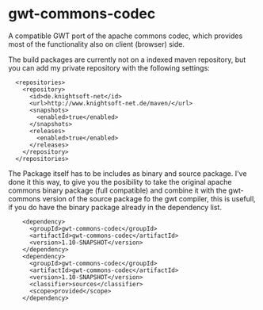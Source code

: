 gwt-commons-codec
=================

A compatible GWT port of the apache commons codec, which provides most of the functionality also on client (browser) side.

The build packages are currently not on a indexed maven repository, but you can add my private repository with the following settings:

```
  <repositories>
    <repository>    
      <id>de.knightsoft-net</id>    
      <url>http://www.knightsoft-net.de/maven/</url>    
      <snapshots>      
        <enabled>true</enabled> 
      </snapshots>    
      <releases>      
        <enabled>true</enabled>
      </releases>  
    </repository>
  </repositories>
```

The Package itself has to be includes as binary and source package. I've done it this way, to give you the posibility to take the original apache commons binary package (full compatible) and combine it with the gwt-commons version of the source package fo the gwt compiler, this is usefull, if you do have the binary package already in the dependency list.

```
    <dependency>
      <groupId>gwt-commons-codec</groupId>
      <artifactId>gwt-commons-codec</artifactId>
      <version>1.10-SNAPSHOT</version>
    </dependency>
    <dependency>
      <groupId>gwt-commons-codec</groupId>
      <artifactId>gwt-commons-codec</artifactId>
      <version>1.10-SNAPSHOT</version>
      <classifier>sources</classifier>
      <scope>provided</scope>
    </dependency>
```

